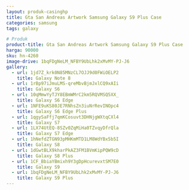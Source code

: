 ```yaml
---
layout: produk-casinghp
title: Gta San Andreas Artwork Samsung Galaxy S9 Plus Case
categories: samsung
tags: galaxy

# Produk
product-title: Gta San Andreas Artwork Samsung Galaxy S9 Plus Case
harga: 90000
sku: hn-4260
image-drive: 1bqFDgNeLM_NFBY9UbLhk2xMvMY-PJ-J6
gallery:
  - url: 1jd7Z_krk0N85MNzCL7OJJ9d0FWiOELP2
    title: Galaxy Note 8
  - url: 1rBp97iJmuLMS-qreMbvBjmJxlCQ9xAIi
    title: Galaxy S6
  - url: 10qMmwYyTJY8EBmWMrC2km5RQVMSQ5XX_
    title: Galaxy S6 Edge
  - url: 1NFE9uKS80JE7RNhsZn3iuNrRevINOpc4
    title: Galaxy S6 Edge Plus
  - url: 1qgySaFfj7qmKCosuvt3DHNjgWXtqCXl4
    title: Galaxy S7
  - url: 1LX74UtEQ-8SZv0ZqMiHa0TZvqyDfrQla
    title: Galaxy S7 Edge
  - url: 1hNefdZTGN93pMHKmMTD1LM8WdYBx5b5I
    title: Galaxy S8
  - url: 1dGwtBLX9kharPkAZ3FM1BVmKipPQW9cD
    title: Galaxy S8 Plus
  - url: 1CF_BbiaYBmixh9Y3gDpHcurevxtSM7E0
    title: Galaxy S9
  - url: 1bqFDgNeLM_NFBY9UbLhk2xMvMY-PJ-J6
    title: Galaxy S9 Plus
---
```

